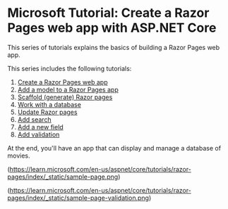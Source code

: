 # Microsoft Tutorial: Create a Razor Pages web app with ASP.NET Core

This series of tutorials explains the basics of building a Razor Pages web app.

This series includes the following tutorials:

1. [Create a Razor Pages web app](https://learn.microsoft.com/en-us/aspnet/core/tutorials/razor-pages/razor-pages-start?view=aspnetcore-8.0)
2. [Add a model to a Razor Pages app](https://learn.microsoft.com/en-us/aspnet/core/tutorials/razor-pages/model?view=aspnetcore-8.0)
3. [Scaffold (generate) Razor pages](https://learn.microsoft.com/en-us/aspnet/core/tutorials/razor-pages/page?view=aspnetcore-8.0)
4. [Work with a database](https://learn.microsoft.com/en-us/aspnet/core/tutorials/razor-pages/sql?view=aspnetcore-8.0)
5. [Update Razor pages](https://learn.microsoft.com/en-us/aspnet/core/tutorials/razor-pages/da1?view=aspnetcore-8.0)
6. [Add search](https://learn.microsoft.com/en-us/aspnet/core/tutorials/razor-pages/search?view=aspnetcore-8.0)
7. [Add a new field](https://learn.microsoft.com/en-us/aspnet/core/tutorials/razor-pages/new-field?view=aspnetcore-8.0)
8. [Add validation](https://learn.microsoft.com/en-us/aspnet/core/tutorials/razor-pages/validation?view=aspnetcore-8.0)

At the end, you'll have an app that can display and manage a database of movies.

(https://learn.microsoft.com/en-us/aspnet/core/tutorials/razor-pages/index/_static/sample-page.png)

(https://learn.microsoft.com/en-us/aspnet/core/tutorials/razor-pages/index/_static/sample-page-validation.png)
